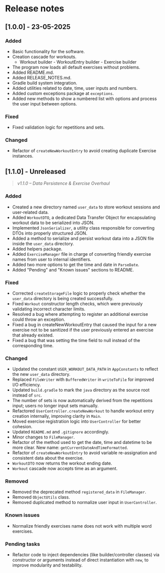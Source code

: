 # Release notes

## [1.0.0] - 23-05-2025

### Added
- Basic functionality for the software.
- Creation cascade for workouts.
  - Workout builder - WorkoutEntry builder - Exercise builder
- The program now loads all default exercises without problems.
- Added README.md.
- Added RELEASE_NOTES.md.
- Gradle build system integration.
- Added utilities related to date, time, user inputs and numbers.
- Added custom exceptions package at `exceptions`.
- Added new methods to show a numbered list with options and process the user input between options.

### Fixed
- Fixed validation logic for repetitions and sets.

### Changed
- Refactor of `createNewWorkoutEntry` to avoid creating duplicate Exercise instances.

## [1.1.0] - Unreleased

> *v1.1.0 – Data Persistence & Exercise Overhaul*

### Added
- Created a new directory named `user_data` to store workout sessions and user-related data.
- Added `WorkoutDTO`, a dedicated Data Transfer Object for encapsulating workout data to be serialized into JSON.
- Implemented `JsonSerializer`, a utility class responsible for converting DTOs into properly structured JSON.
- Added a method to serialize and persist workout data into a JSON file inside the `user_data` directory.
- Added helpers package.
- Added `ExerciseManager` file in charge of converting friendly exercise names from user to internal identifiers.
- Added two more options to get the time and date in `ParseDate`.
- Added "Pending" and "Known issues" sections to README.

### Fixed
- Corrected `createStorageFile` logic to properly check whether the `user_data` directory is being created successfully.
- Fixed `Workout` constructor length checks, which were previously validating incorrect character limits.
- Resolved a bug where attempting to register an additional exercise could throw an exception.
- Fixed a bug in createNewWorkoutEntry that caused the input for a new exercise not to be sanitized if the user previously entered an exercise that already existed.
- Fixed a bug that was setting the time field to null instead of the corresponding time.

### Changed
- Updated the constant `USER_WORKOUT_DATA_PATH` in `AppConstants` to reflect the new `user_data` directory.
- Replaced `FileWriter` with `BufferedWriter` in `writeToFile` for improved I/O efficiency.
- Updated `build.gradle` to mark the `java` directory as the source root instead of `src`.
- The number of sets is now automatically derived from the repetitions input; users no longer input sets manually.
- Refactored `UserController.createNewWorkout` to handle workout entry creation internally, improving clarity in `Main`.
- Moved exercise registration logic into `UserController` for better cohesion.
- Updated `README.md` and `.gitignore` accordingly.
- Minor changes to `FileManager`.
- Refactor of the method used to get the date, time and datetime to be more clear. New name: `getCurrentDateAndTimeFormatted`.
- Refactor of `createNewWorkoutEntry` to avoid variable re-assignation and consistent data about the exercise.
- `WorkoutDTO` now returns the workout ending date.
- `Workout` cascade now accepts time as an argument.

### Removed
- Removed the deprecated method `registered_data` in `FileManager`.
- Removed `ObjectUtils` class.
- Removed duplicated method to normalize user input in `UserController`.

### Known issues
- Normalize friendly exercises name does not work with multiple word exercises.

### Pending tasks
- Refactor code to inject dependencies (like builder/controller classes) via constructor or arguments instead of direct instantiation with `new`, to improve modularity and testability.
